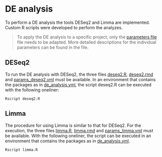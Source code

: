 # DE analysis 
To perform a DE analysis the tools DESeq2 and Limma are implemented. Custom R scripts were developed to perform the analyzes.

>To apply the DE analysis to a specific project, only the [parameters file](./limma/params_limma.yaml) file needs to be adapted. More detailed descriptions for the individual parameters can be found in the file.

## DESeq2
To run the DE analysis with DESeq2, the three files [deseq2.R](./deseq2/deseq2.R), [deseq2.rmd](./deseq2/deseq2.rmd) and [params_deseq2.yml](./deseq2/params_deseq2.yaml) must be available. In an environment that contains the packages as in [de_analysis.yml](./de_analysis.yml), the script deseq2.R can be executed with the following oneliner:
```
Rscript deseq2.R
```

## Limma
The procedure for using Limma is similar to that for DESeq2. For the execution, the three files [limma.R](./limma/limma.R), [limma.rmd](./limma/limma.rmd) and [params_limma.yml](./limma/params_limma.yaml) must be available. With the following oneliner, the script can be executed in an environment that contains the packages as in [de_analysis.yml](./de_analysis.yml).
```
Rscript limma.R
```

